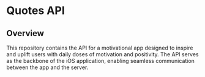# Quotes API

## Overview

This repository contains the API for a motivational app designed to inspire and uplift users with daily doses of motivation and positivity. The API serves as the backbone of the iOS application, enabling seamless communication between the app and the server.
